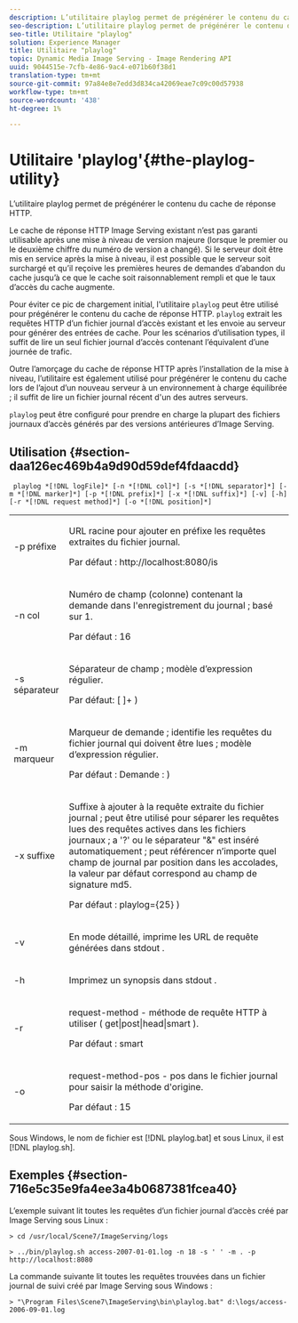 ```yaml
---
description: L’utilitaire playlog permet de prégénérer le contenu du cache de réponse HTTP.
seo-description: L’utilitaire playlog permet de prégénérer le contenu du cache de réponse HTTP.
seo-title: Utilitaire "playlog"
solution: Experience Manager
title: Utilitaire "playlog"
topic: Dynamic Media Image Serving - Image Rendering API
uuid: 9044515e-7cfb-4e86-9ac4-e071b60f38d1
translation-type: tm+mt
source-git-commit: 97a84e8e7edd3d834ca42069eae7c09c00d57938
workflow-type: tm+mt
source-wordcount: '438'
ht-degree: 1%

---
```



# Utilitaire &#39;playlog&#39;{#the-playlog-utility}

L’utilitaire playlog permet de prégénérer le contenu du cache de réponse HTTP.

Le cache de réponse HTTP Image Serving existant n’est pas garanti utilisable après une mise à niveau de version majeure (lorsque le premier ou le deuxième chiffre du numéro de version a changé). Si le serveur doit être mis en service après la mise à niveau, il est possible que le serveur soit surchargé et qu’il reçoive les premières heures de demandes d’abandon du cache jusqu’à ce que le cache soit raisonnablement rempli et que le taux d’accès du cache augmente.

Pour éviter ce pic de chargement initial, l&#39;utilitaire `playlog` peut être utilisé pour prégénérer le contenu du cache de réponse HTTP. `playlog` extrait les requêtes HTTP d’un fichier journal d’accès existant et les envoie au serveur pour générer des entrées de cache. Pour les scénarios d’utilisation types, il suffit de lire un seul fichier journal d’accès contenant l’équivalent d’une journée de trafic.

Outre l’amorçage du cache de réponse HTTP après l’installation de la mise à niveau, l’utilitaire est également utilisé pour prégénérer le contenu du cache lors de l’ajout d’un nouveau serveur à un environnement à charge équilibrée ; il suffit de lire un fichier journal récent d&#39;un des autres serveurs.

`playlog` peut être configuré pour prendre en charge la plupart des fichiers journaux d’accès générés par des versions antérieures d’Image Serving.

## Utilisation {#section-daa126ec469b4a9d90d59def4fdaacdd}

` playlog *[!DNL logFile]* [-n *[!DNL col]*] [-s *[!DNL separator]*] [-m *[!DNL marker]*] [-p *[!DNL prefix]*] [-x *[!DNL suffix]*] [-v] [-h] [-r *[!DNL request method]*] [-o *[!DNL position]*]`

<table id="simpletable_39B9638BCB0F4244B5155C958C044C31"> 
 <tr class="strow"> 
  <td class="stentry"> <p> <span class="codeph"> -p  <span class="varname"> préfixe  </span> </span> </p> </td> 
  <td class="stentry"> <p>URL racine pour ajouter en préfixe les requêtes extraites du fichier journal. </p> <p>Par défaut : <span class="filepath"> http://localhost:8080/is </span> </p> </td> 
 </tr> 
 <tr class="strow"> 
  <td class="stentry"> <p> <span class="codeph"> -n  <span class="varname"> col  </span> </span> </p> </td> 
  <td class="stentry"> <p>Numéro de champ (colonne) contenant la demande dans l'enregistrement du journal ; basé sur 1. </p> <p>Par défaut : 16 </p> </td> 
 </tr> 
 <tr class="strow"> 
  <td class="stentry"> <p> <span class="codeph"> -s  <span class="varname"> séparateur  </span> </span> </p> </td> 
  <td class="stentry"> <p>Séparateur de champ ; modèle d’expression régulier. </p> <p>Par défaut: <span class="codeph"> [ ]+ </span>) </p> </td> 
 </tr> 
 <tr class="strow"> 
  <td class="stentry"> <p> <span class="codeph"> -m  <span class="varname"> marqueur  </span> </span> </p> </td> 
  <td class="stentry"> <p>Marqueur de demande ; identifie les requêtes du fichier journal qui doivent être lues ; modèle d’expression régulier. </p> <p>Par défaut : Demande <span class="codeph"> : </span>) </p> </td> 
 </tr> 
 <tr class="strow"> 
  <td class="stentry"> <p> <span class="codeph"> -x  <span class="varname"> suffixe  </span> </span> </p> </td> 
  <td class="stentry"> <p>Suffixe à ajouter à la requête extraite du fichier journal ; peut être utilisé pour séparer les requêtes lues des requêtes actives dans les fichiers journaux ; a '?' ou le séparateur "&amp;" est inséré automatiquement ; peut référencer n’importe quel champ de journal par position dans les accolades, la valeur par défaut correspond au champ de signature md5. </p> <p>Par défaut : <span class="codeph"> playlog={25} </span>) </p> </td> 
 </tr> 
 <tr class="strow"> 
  <td class="stentry"> <p> <span class="codeph"> -v </span> </p> </td> 
  <td class="stentry"> <p>En mode détaillé, imprime les URL de requête générées dans <span class="codeph"> stdout </span>. </p> </td> 
 </tr> 
 <tr class="strow"> 
  <td class="stentry"> <p> <span class="codeph"> -h  </span> </p> </td> 
  <td class="stentry"> <p>Imprimez un synopsis dans <span class="codeph"> stdout </span>. </p> </td> 
 </tr> 
 <tr class="strow"> 
  <td class="stentry"> <p> <span class="codeph"> -r </span> </p> </td> 
  <td class="stentry"> <p>request-method - méthode de requête HTTP à utiliser ( <span class="codeph"> get|post|head|smart </span>). </p> <p>Par défaut : <span class="codeph"> smart </span> </p> </td> 
 </tr> 
 <tr class="strow"> 
  <td class="stentry"> <p> <span class="codeph"> -o </span> </p> </td> 
  <td class="stentry"> <p>request-method-pos - pos dans le fichier journal pour saisir la méthode d'origine. </p> <p>Par défaut : 15 </p> </td> 
 </tr> 
</table>

Sous Windows, le nom de fichier est [!DNL playlog.bat] et sous Linux, il est [!DNL playlog.sh].

## Exemples {#section-716e5c35e9fa4ee3a4b0687381fcea40}

L’exemple suivant lit toutes les requêtes d’un fichier journal d’accès créé par Image Serving sous Linux :

`> cd /usr/local/Scene7/ImageServing/logs`

`> ../bin/playlog.sh access-2007-01-01.log -n 18 -s ' ' -m . -p http://localhost:8080`

La commande suivante lit toutes les requêtes trouvées dans un fichier journal de suivi créé par Image Serving sous Windows :

`> "\Program Files\Scene7\ImageServing\bin\playlog.bat" d:\logs/access-2006-09-01.log`
